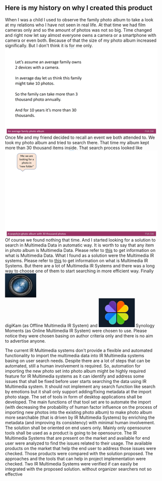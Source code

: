 ## Here is my history on why I created this product
When I was a child I used to observe the family photo album to take a look at my relations who I have not seen in real life.
At that time we had film cameras only and so the amount of photos was not so big.
Time changed and right now let say almost everyone owns a camera or a smartphone with camera or even both.
Because of that the size of my photo album increased significally. But I don't think it is for me only.
<img src="FVAMDImages/Anaveragefamilyphotoalbum.gif" alt="Anaveragefamilyphotoalbum.gif" />
Once Me and my friend decided to recall an event we both attended to. We took my photo album and tried to search there. 
That time my album kept more than 30 thousand items inside. That search process looked like
<img src="FVAMDImages/Asearchinphotoalbumwith30thousandphotos.gif" alt="Asearchinphotoalbumwith30thousandphotos.gif" />
Of course we found nothing that time. And I started looking for a solution to search in Multimedia Data in automatic way. 
It is worth to say that any item in photo album is Multimedia Data.
Please refer to [this](./MULTIMEDIADATA.md) to get information on what is Multimedia Data.
What I found as a solution were the Multimedia IR systems. 
Please refer to [this](./MULTIMEDIAIRSYSTEMS.md) to get information on what is Multimedia IR Systems.
But there are a lot of Multimedia IR Systems and there was a long way to choose one of them to start searching in more efficient way.
Finally <img src="FVAMDImages/digiKam.png" alt="digiKam.png" />  
digiKam (as Offline Multimedia IR System) and <img src="FVAMDImages/SynologyMoments.png" alt="SynologyMoments.png" /> Synology Moments (as Online Multimedia IR System) were chosen to use.
Please notice they were chosen basing on author criteria only and there is no aim to advertise anyone.

The current IR Multimedia systems don't provide a flexible and automated functionality to import the multimedia data into IR Multimedia systems basing on user search needs. Despite there are a lot of steps that can be automated, still a human involvement is required.
	So, automation for importing the new photo set into photo album might be highly required feature for IR Multimedia systems as it can identify and address some issues that shall be fixed before user starts searching the data using IR Multimedia system. 
It should not implement any search function like search by emotions but it shall only support adding/fixing metadata at the import photo stage.
	The set of tools in form of desktop applications shall be developed. The main functions of that tool set are 
to automate the import (with decreasing the probability of human factor influence on the process of importing new photos into the existing photo album) 
to make photo album more searchable (that is driven by IR Multimedia Systems) by enriching the metadata (and improving its consistency) with minimal human involvement.
	The solution shall be oriented on end users only.
	Mainly only opensource tools shall be used as a product is going to be opensource.
The IR Multimedia Systems that are present on the market and available for end user were analyzed to find the issues related to their usage.
The available products on the market that help the end user to address those issues were checked. 
Those products were compared with the solution proposed.
The approaches and the tools that can help in project implementation were checked.
Two IR Multimedia Systems were verified if can easily be integrated with the proposed solution.
without organizer searchers not so effective
 